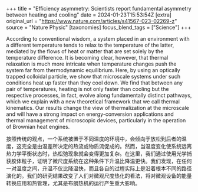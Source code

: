 +++
title = "Efficiency asymmetry: Scientists report fundamental asymmetry between heating and cooling"
date = 2024-01-23T15:53:54Z
[extra]
original_url = "https://www.nature.com/articles/s41567-023-02269-z"
source = "Nature Physic"
[taxonomies]
focus_blend_tags = ["Science"]
+++

According to conventional wisdom, a system placed in an environment with a different temperature tends to relax to the temperature of the latter, mediated by the flows of heat or matter that are set solely by the temperature difference. It is becoming clear, however, that thermal relaxation is much more intricate when temperature changes push the system far from thermodynamic equilibrium. Here, by using an optically trapped colloidal particle, we show that microscale systems under such conditions heat up faster than they cool down. We find that between any pair of temperatures, heating is not only faster than cooling but the respective processes, in fact, evolve along fundamentally distinct pathways, which we explain with a new theoretical framework that we call thermal kinematics. Our results change the view of thermalization at the microscale and will have a strong impact on energy-conversion applications and thermal management of microscopic devices, particularly in the operation of Brownian heat engines.

按照传统的观点，一个系统被置于不同温度的环境中，会倾向于放松到后者的温度，这完全是由温差所决定的热流或物质流促成的。然而，当温度变化使系统远离热力学平衡状态时，热松弛现象就会变得更加复杂。在这里，我们通过使用光学捕获胶体粒子，证明了微尺度系统在这种条件下升温比降温更快。我们发现，在任何一对温度之间，升温不仅比降温快，而且各自的过程实际上是沿着根本不同的路径演化的。我们的研究结果改变了人们对微观尺度热化的看法，将对微观设备的能量转换应用和热管理，尤其是布朗热机的运行产生重大影响。
